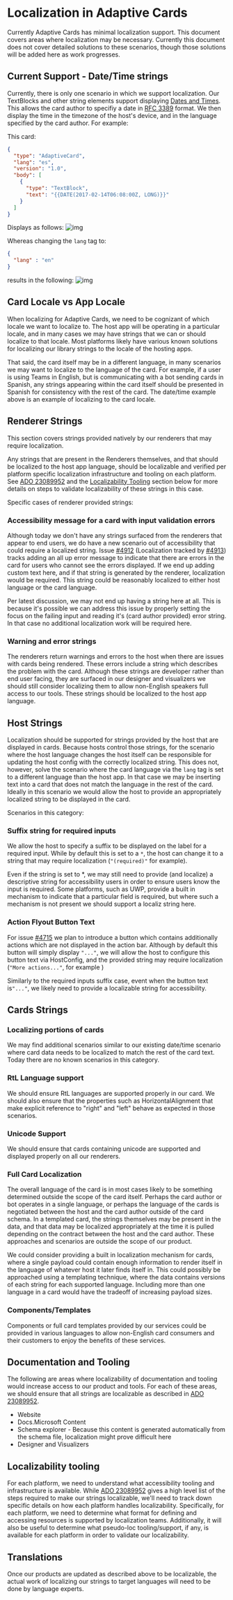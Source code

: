 # Localization in Adaptive Cards

Currently Adaptive Cards has minimal localization support. This document covers areas where localization may be necessary. Currently this document does not cover detailed solutions to these scenarios, though those solutions will be added here as work progresses.

## Current Support - Date/Time strings
Currently, there is only one scenario in which we support localization. Our TextBlocks and other string elements support displaying [Dates and Times](https://docs.microsoft.com/en-us/adaptive-cards/authoring-cards/text-features#datetime-formatting-and-localization). This allows the card author to specifiy a date in [RFC 3389](https://tools.ietf.org/html/rfc3339) format. We then display the time in the timezone of the host's device, and in the language specified by the card author. For example:

This card:
```json
{
  "type": "AdaptiveCard",
  "lang": "es",
  "version": "1.0",
  "body": [
    {
      "type": "TextBlock",
      "text": "{{DATE(2017-02-14T06:08:00Z, LONG)}}"
    }
  ]
}
```
Displays as follows:
![img](assets/Localization/SpanishDate.JPG)

Whereas changing the `lang` tag to:
```json
{
  "lang" : "en"
}
```

results in the following:
![img](assets/Localization/EnglishDate.JPG)

## Card Locale vs App Locale
When localizing for Adaptive Cards, we need to be cognizant of which locale we want to localize to. The host app will be operating in a particular locale, and in many cases we may have strings that we can or should localize to that locale. Most platforms likely have various known solutions for localizing our library strings to the locale of the hosting apps.

That said, the card itself may be in a different language, in many scenarios we may want to localize to the language of the card. For example, if a user is using Teams in English, but is communicating with a bot sending cards in Spanish, any strings appearing within the card itself should be presented in Spanish for consistency with the rest of the card. The date/time example above is an example of localizing to the card locale. 

## Renderer Strings

This section covers strings provided natively by our renderers that may require localization. 

Any strings that are present in the Renderers themselves, and that should be localized to the host app language, should be localizable and verified per platform specific localization infrastructure and tooling on each platform. See [ADO 23089952](https://microsoft.visualstudio.com/OS/_workitems/edit/23089952) and the [Localizability Tooling](#Localizability-tooling) section below for more details on steps to validate localizability of these strings in this case.

Specific cases of renderer provided strings:

### Accessibility message for a card with input validation errors
Although today we don't have any strings surfaced from the renderers that appear to end users, we do have a new scenario out of accessibility that could require a localized string. Issue [#4912](https://github.com/microsoft/AdaptiveCards/issues/4912) (Localization tracked by [#4913](https://github.com/microsoft/AdaptiveCards/issues/4913)) tracks adding an all up error message to indicate that there are errors in the card for users who cannot see the errors displayed. If we end up adding custom text here, and if that string is generated by the renderer, localization would be required. This string could be reasonably localized to either host language or the card language.

Per latest discussion, we may not end up having a string here at all. This is because it's possible we can address this issue by properly setting the focus on the failing input and reading it's (card author provided) error string. In that case no additional localization work will be required here.

### Warning and error strings
The renderers return warnings and errors to the host when there are issues with cards being rendered. These errors include a string which describes the problem with the card. Although these strings are developer rather than end user facing, they are surfaced in our designer and visualizers we should still consider localizing them to allow non-English speakers full access to our tools. These strings should be localized to the host app language.

## Host Strings

Localization should be supported for strings provided by the host that are displayed in cards. Because hosts control those strings, for the scenario where the host language changes the host itself can be responsible for updating the host config with the correctly localized string. This does not, however, solve the scenario where the card language via the `lang` tag is set to a different language than the host app. In that case we may be inserting text into a card that does not match the language in the rest of the card. Ideally in this scenario we would allow the host to provide an appropriately localized string to be displayed in the card.

Scenarios in this category:

### Suffix string for required inputs

We allow the host to specify a suffix to be displayed on the label for a required input. While by default this is set to a `*`, the host can change it to a string that may require localization (`"(required)"` for example).

Even if the string is set to *, we may still need to provide (and localize) a descriptive string for accessibility users in order to ensure users know the input is required. Some platforms, such as UWP, provide a built in mechanism to indicate that a particular field is required, but where such a mechanism is not present we should support a localiz string here.

### Action Flyout Button Text

For issue [#4715](https://github.com/microsoft/AdaptiveCards/issues/4715) we plan to introduce a button which contains additionally actions which are not displayed in the action bar. Although by default this button will simply display `"..."`, we will allow the host to configure this button text via HostConfig, and the provided string may require localization (`"More actions..."`, for example )

Similarly to the required inputs suffix case, event when the button text is`"..."`, we likely need to provide a localizable string for accessibility.

## Cards Strings

### Localizing portions of cards
We may find additional scenarios similar to our existing date/time scenario where card data needs to be localized to match the rest of the card text. Today there are no known scenarios in this category.

### RtL Language support
We should ensure RtL languages are supported properly in our card. We should also ensure that the properties such as HorizontalAlignment that make explicit reference to "right" and "left" behave as expected in those scenarios.

### Unicode Support
We should ensure that cards containing unicode are supported and displayed properly on all our renderers.

### Full Card Localization
The overall language of the card is in most cases likely to be something determined outside the scope of the card itself. Perhaps the card author or bot operates in a single language, or perhaps the language of the cards is negotiated between the host and the card author outside of the card schema. In a templated card, the strings themselves may be present in the data, and that data may be localized appropriately at the time it is pulled depending on the contract between the host and the card author. These approaches and scenarios are outside the scope of our product.

We could consider providing a built in localization mechanism for cards, where a single payload could contain enough information to render itself in the language of whatever host it later finds itself in. This could possibly be approached using a templating technique, where the data contains versions of each string for each supported language. Including more than one language in a card would have the tradeoff of increasing payload sizes.

### Components/Templates
Components or full card templates provided by our services could be provided in various languages to allow non-English card consumers and their customers to enjoy the benefits of these services.

## Documentation and Tooling
The following are areas where localizability of documentation and tooling would increase access to our product and tools. For each of these areas, we should ensure that all strings are localizable as described in [ADO 23089952](https://microsoft.visualstudio.com/OS/_workitems/edit/23089952).

- Website
- Docs.Microsoft Content
- Schema explorer - Because this content is generated automatically from the schema file, localization might prove difficult here 
- Designer and Visualizers

## Localizability tooling
For each platform, we need to understand what accessibility tooling and infrastructure is available. While [ADO 23089952](https://microsoft.visualstudio.com/OS/_workitems/edit/23089952) gives a high level list of the steps required to make our strings localizable, we'll need to track down specific details on how each platform handles localizability. Specifically, for each platform, we need to determine what format for defining and accessing resources is supported by localization teams. Additionally, it will also be useful to determine what pseudo-loc tooling/support, if any, is available for each platform in order to validate our localizability.

## Translations
Once our products are updated as described above to be localizable, the actual work of localizing our strings to target languages will need to be done by language experts.




